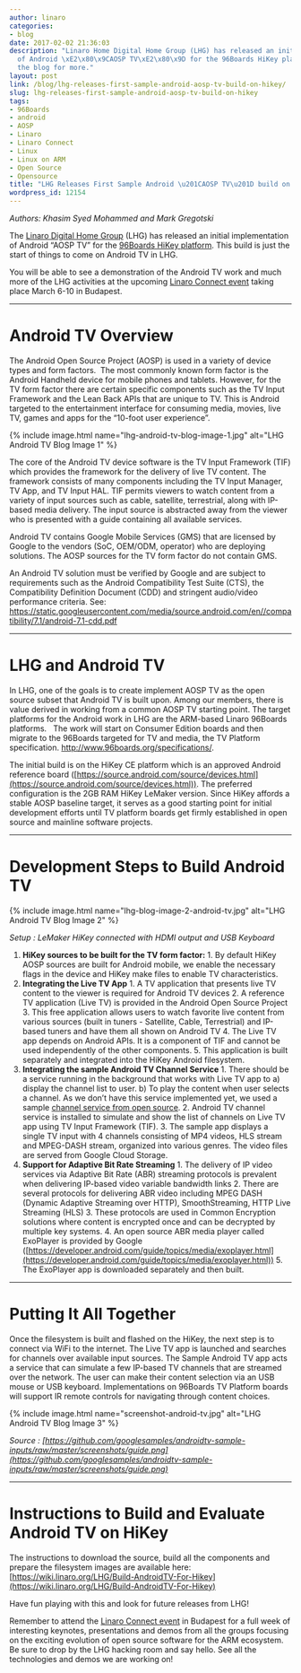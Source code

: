 ```yaml
---
author: linaro
categories:
- blog
date: 2017-02-02 21:36:03
description: "Linaro Home Digital Home Group (LHG) has released an initial implementation
  of Android \xE2\x80\x9CAOSP TV\xE2\x80\x9D for the 96Boards HiKey platform. See
  the blog for more."
layout: post
link: /blog/lhg-releases-first-sample-android-aosp-tv-build-on-hikey/
slug: lhg-releases-first-sample-android-aosp-tv-build-on-hikey
tags:
- 96Boards
- android
- AOSP
- Linaro
- Linaro Connect
- Linux
- Linux on ARM
- Open Source
- Opensource
title: "LHG Releases First Sample Android \u201CAOSP TV\u201D build on HiKey"
wordpress_id: 12154
---
```


_Authors: Khasim Syed Mohammed and Mark Gregotski_

The [Linaro Digital Home Group](/groups/lhg/) (LHG) has released an initial implementation of Android “AOSP TV” for the [96Boards HiKey platform](http://www.96boards.org/product/hikey/). This build is just the start of things to come on Android TV in LHG. 

You will be able to see a demonstration of the Android TV work and much more of the LHG activities at the upcoming [Linaro Connect event](http://connect.linaro.org/) taking place March 6-10 in Budapest.

* * *

# Android TV Overview


The Android Open Source Project (AOSP) is used in a variety of device types and form factors.  The most commonly known form factor is the Android Handheld device for mobile phones and tablets. However, for the TV form factor there are certain specific components such as the TV Input Framework and the Lean Back APIs that are unique to TV. This is Android targeted to the entertainment interface for consuming media, movies, live TV, games and apps for the “10-foot user experience”.

{% include image.html name="lhg-android-tv-blog-image-1.jpg" alt="LHG Android TV Blog Image 1" %}

The core of the Android TV device software is the TV Input Framework (TIF) which provides the framework for the delivery of live TV content. The framework consists of many components including the TV Input Manager, TV App, and TV Input HAL. TIF permits viewers to watch content from a variety of input sources such as cable, satellite, terrestrial, along with IP-based media delivery. The input source is abstracted away from the viewer who is presented with a guide containing all available services.

Android TV contains Google Mobile Services (GMS) that are licensed by Google to the vendors (SoC, OEM/ODM, operator) who are deploying solutions. The AOSP sources for the TV form factor do not contain GMS.

An Android TV solution must be verified by Google and are subject to requirements such as the Android Compatibility Test Suite (CTS), the Compatibility Definition Document (CDD) and stringent audio/video performance criteria. See: [https://static.googleusercontent.com/media/source.android.com/en//compatibility/7.1/android-7.1-cdd.pdf
](https://static.googleusercontent.com/media/source.android.com/en//compatibility/7.1/android-7.1-cdd.pdf)



* * *





# LHG and Android TV


In LHG, one of the goals is to create implement AOSP TV as the open source subset that Android TV is built upon. Among our members, there is value derived in working from a common AOSP TV starting point. The target platforms for the Android work in LHG are the ARM-based Linaro 96Boards platforms.   The work will start on Consumer Edition boards and then migrate to the 96Boards targeted for TV and media, the TV Platform specification. http://www.96boards.org/specifications/.

The initial build is on the HiKey CE platform which is an approved Android reference board ([https://source.android.com/source/devices.html](https://source.android.com/source/devices.html)). The preferred configuration is the 2GB RAM HiKey LeMaker version. Since HiKey affords a stable AOSP baseline target, it serves as a good starting point for initial development efforts until TV platform boards get firmly established in open source and mainline software projects.


* * *


# Development Steps to Build Android TV


{% include image.html name="lhg-blog-image-2-android-tv.jpg" alt="LHG Android TV Blog Image 2" %}


_Setup : LeMaker HiKey connected with HDMI output and USB Keyboard_

  1. **HiKey sources to be built for the TV form factor:**
    1. By default HiKey AOSP sources are built for Android mobile, we enable the necessary flags in the device and HiKey make files to enable TV characteristics.
  2. **Integrating the Live TV App**
    1. A TV application that presents live TV content to the viewer is required for Android TV devices
    2. A reference TV application (Live TV) is provided in the Android Open Source Project
    3. This free application allows users to watch favorite live content from various sources (built in tuners - Satellite, Cable, Terrestrial) and IP-based tuners and have them all shown on Android TV
    4. The Live TV app depends on Android APIs. It is a component of TIF and cannot be used independently of the other components.
    5. This application is built separately and integrated into the HiKey Android filesystem.
  3. **Integrating the sample Android TV Channel Service**
    1. There should be a service running in the background that works with Live TV app to a) display the channel list to user. b) To play the content when user selects a channel. As we don’t have this service implemented yet, we used a sample [channel service from open source](https://github.com/googlesamples/androidtv-sample-inputs).
    2. Android TV channel service is installed to simulate and show the list of channels on Live TV app using TV Input Framework (TIF). 
    3. The sample app displays a single TV input with 4 channels consisting of MP4 videos, HLS stream and MPEG-DASH stream, organized into various genres. The video files are served from Google Cloud Storage.
  4. **Support for Adaptive Bit Rate Streaming**
    1. The delivery of IP video services via Adaptive Bit Rate (ABR) streaming protocols is prevalent when delivering IP-based video variable bandwidth links
    2. There are several protocols for delivering ABR video including MPEG DASH (Dynamic Adaptive Streaming over HTTP), SmoothStreaming, HTTP Live Streaming (HLS)
    3. These protocols are used in Common Encryption solutions where content is encrypted once and can be decrypted by multiple key systems.
    4. An open source ABR media player called ExoPlayer is provided by Google ([https://developer.android.com/guide/topics/media/exoplayer.html](https://developer.android.com/guide/topics/media/exoplayer.html))
    5. The ExoPlayer app is downloaded separately and then built.


* * *

# Putting It All Together


Once the filesystem is built and flashed on the HiKey, the next step is to connect via WiFi to the internet. The Live TV app is launched and searches for channels over available input sources. The Sample Android TV app acts a service that can simulate a few IP-based TV channels that are streamed over the network. The user can make their content selection via an USB mouse or USB keyboard. Implementations on 96Boards TV Platform boards will support IR remote controls for navigating through content choices.

{% include image.html name="screenshot-android-tv.jpg" alt="LHG Android TV Blog Image 3" %}


_Source : [https://github.com/googlesamples/androidtv-sample-inputs/raw/master/screenshots/guide.png](https://github.com/googlesamples/androidtv-sample-inputs/raw/master/screenshots/guide.png)_

* * *





# Instructions to Build and Evaluate Android TV on HiKey




The instructions to download the source, build all the components and prepare the filesystem images are available here: [https://wiki.linaro.org/LHG/Build-AndroidTV-For-Hikey](https://wiki.linaro.org/LHG/Build-AndroidTV-For-Hikey)




Have fun playing with this and look for future releases from LHG!




Remember to attend the [Linaro Connect event](http://connect.linaro.org/) in Budapest for a full week of interesting keynotes, presentations and demos from all the groups focusing on the exciting evolution of open source software for the ARM ecosystem. Be sure to drop by the LHG hacking room and say hello. See all the technologies and demos we are working on!